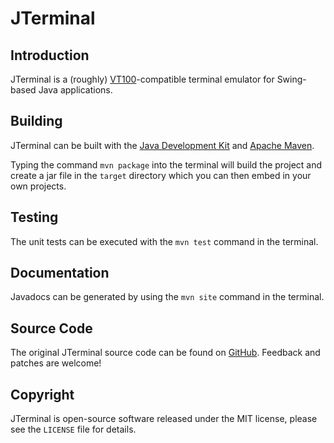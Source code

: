 JTerminal
=========

Introduction
------------

JTerminal is a (roughly) [VT100](http://en.wikipedia.org/wiki/VT100)-compatible
terminal emulator for Swing-based Java applications.

Building
--------

JTerminal can be built with the
[Java Development Kit](http://oracle.com/technetwork/java/javase/downloads)
and [Apache Maven](http://maven.apache.org).

Typing the command `mvn package` into the terminal will build the project and
create a jar file in the `target` directory which you can then embed in your
own projects.

Testing
-------

The unit tests can be executed with the `mvn test` command in the terminal.

Documentation
-------------

Javadocs can be generated by using the `mvn site` command in the terminal.

Source Code
-----------

The original JTerminal source code can be found on
[GitHub](https://github.com/grahamedgecombe/jterminal). Feedback and patches
are welcome!

Copyright
---------

JTerminal is open-source software released under the MIT license, please see
the `LICENSE` file for details.

